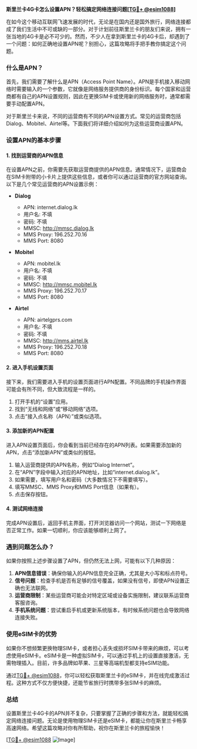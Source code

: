 **斯里兰卡4G卡怎么设置APN？轻松搞定网络连接问题[[TG💪+ @esim1088](https://t.me/s/esim1088)]**

在如今这个移动互联网飞速发展的时代，无论是在国内还是国外旅行，网络连接都成了我们生活中不可或缺的一部分。对于计划前往斯里兰卡的朋友们来说，拥有一张当地的4G卡是必不可少的。然而，不少人在拿到斯里兰卡的4G卡后，却遇到了一个问题：如何正确地设置APN呢？别担心，这篇攻略将手把手教你搞定这个问题。

### 什么是APN？

首先，我们需要了解什么是APN（Access Point Name）。APN是手机接入移动网络时需要输入的一个参数，它就像是网络服务提供商的身份标识。每个国家和运营商都有自己的APN设置规则，因此在更换SIM卡或使用新的网络服务时，通常都需要手动配置APN。

对于斯里兰卡来说，不同的运营商有不同的APN设置方式。常见的运营商包括Dialog、Mobitel、Airtel等。下面我们将详细介绍如何为这些运营商设置APN。

### 设置APN的基本步骤

#### 1. 找到运营商的APN信息

在设置APN之前，你需要先获取运营商提供的APN信息。通常情况下，运营商会在SIM卡附带的小卡片上提供这些信息，或者你可以通过运营商的官方网站查询。以下是几个常见运营商的APN设置示例：

- **Dialog**
  - APN: internet.dialog.lk
  - 用户名: 不填
  - 密码: 不填
  - MMSC: http://mmsc.dialog.lk
  - MMS Proxy: 196.252.70.16
  - MMS Port: 8080

- **Mobitel**
  - APN: mobitel.lk
  - 用户名: 不填
  - 密码: 不填
  - MMSC: http://mmsc.mobitel.lk
  - MMS Proxy: 196.252.70.17
  - MMS Port: 8080

- **Airtel**
  - APN: airtelgprs.com
  - 用户名: 不填
  - 密码: 不填
  - MMSC: http://mms.airtel.lk
  - MMS Proxy: 196.252.70.18
  - MMS Port: 8080

#### 2. 进入手机设置页面

接下来，我们需要进入手机的设置页面进行APN配置。不同品牌的手机操作界面可能会有所不同，但大致流程是一样的。

1. 打开手机的“设置”应用。
2. 找到“无线和网络”或“移动网络”选项。
3. 点击“接入点名称（APN）”或类似选项。

#### 3. 添加新的APN配置

进入APN设置页面后，你会看到当前已经存在的APN列表。如果需要添加新的APN，点击“添加新APN”或类似的按钮。

1. 输入运营商提供的APN名称，例如“Dialog Internet”。
2. 在“APN”字段中输入对应的APN地址，比如“internet.dialog.lk”。
3. 如果需要，填写用户名和密码（大多数情况下不需要填写）。
4. 填写MMSC、MMS Proxy和MMS Port信息（如果有）。
5. 点击保存按钮。

#### 4. 测试网络连接

完成APN设置后，返回手机主界面，打开浏览器访问一个网站，测试一下网络是否正常工作。如果一切顺利，你应该能够顺利上网了。

### 遇到问题怎么办？

如果你按照上述步骤设置了APN，但仍然无法上网，可能有以下几种原因：

1. **APN信息错误**：确保你输入的APN信息完全正确，尤其是大小写和标点符号。
2. **信号问题**：检查手机是否有足够的信号覆盖，如果没有信号，即使APN设置正确也无法联网。
3. **运营商限制**：某些运营商可能会对特定区域或设备实施限制，建议联系运营商客服咨询。
4. **手机系统问题**：尝试重启手机或更新系统版本，有时候系统问题也会导致网络连接失败。

### 使用eSIM卡的优势

如果你不想频繁更换物理SIM卡，或者担心丢失或损坏SIM卡带来的麻烦，可以考虑使用eSIM卡。eSIM卡是一种虚拟SIM卡，可以通过手机上的设置直接激活，无需物理插入。目前，许多品牌如苹果、三星等高端机型都支持eSIM功能。

通过[TG💪+ @esim1088](https://t.me/s/esim1088)，你可以轻松获取斯里兰卡的eSIM卡，并在线完成激活过程。这种方式不仅方便快捷，还能节省旅行时携带多张SIM卡的麻烦。

### 总结

设置斯里兰卡4G卡的APN并不复杂，只要掌握了正确的步骤和方法，就能轻松搞定网络连接问题。无论是使用物理SIM卡还是eSIM卡，都能让你在斯里兰卡畅享高速网络。希望这篇攻略对你有所帮助，祝你在斯里兰卡的旅程愉快！

[[TG💪+ @esim1088](https://t.me/s/esim1088) ![Image](https://i.postimg.cc/4NQfJmqS/Snipaste-2025-05-13-00-14-12.png)]